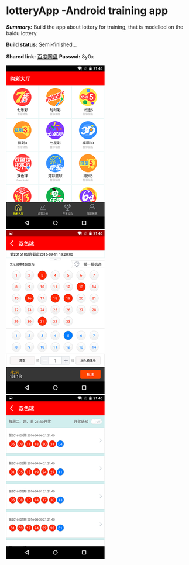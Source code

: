 # lotteryApp -Android training app
***Summary:*** Build the app about lottery for training, that is modelled on the baidu lottery.

**Build status:** Semi-finished...

**Shared link:** [百度网盘](http://pan.baidu.com/s/1hsdl2KG)
**Passwd:** 8y0x

![](https://github.com/YIHwork/lotteryApp/blob/master/README/screenshots/Screenshot_53.png)
![](https://github.com/YIHwork/lotteryApp/blob/master/README/screenshots/Screenshot_59.png)
![](https://github.com/YIHwork/lotteryApp/blob/master/README/screenshots/Screenshot_12.png)

